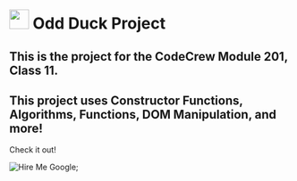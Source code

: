 # <img height="35" src="/odd-duck\misc_src\j221odxep5p01.gif"> Odd Duck Project

## This is the project for the CodeCrew Module 201, Class 11.

## This project uses Constructor Functions, Algorithms, Functions, DOM Manipulation, and more!

Check it out!

![Hire Me Google](/odd-duck/misc_src/hiremegoogle.gif);